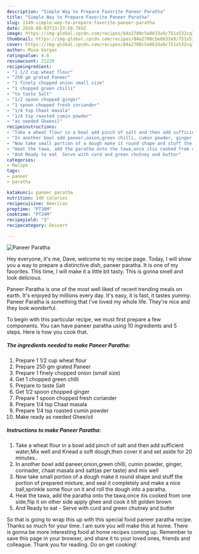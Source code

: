 ```yaml
---
description: "Simple Way to Prepare Favorite Paneer Paratha"
title: "Simple Way to Prepare Favorite Paneer Paratha"
slug: 1149-simple-way-to-prepare-favorite-paneer-paratha
date: 2020-08-03T23:23:58.765Z
image: https://img-global.cpcdn.com/recipes/84a2700c5e8633a9/751x532cq70/paneer-paratha-recipe-main-photo.jpg
thumbnail: https://img-global.cpcdn.com/recipes/84a2700c5e8633a9/751x532cq70/paneer-paratha-recipe-main-photo.jpg
cover: https://img-global.cpcdn.com/recipes/84a2700c5e8633a9/751x532cq70/paneer-paratha-recipe-main-photo.jpg
author: Mina Vargas
ratingvalue: 4.6
reviewcount: 21220
recipeingredient:
- "1 1/2 cup wheat flour"
- "250 gm grated Paneer"
- "1 finely chopped onion small size"
- "1 chopped green chilli"
- "to taste Salt"
- "1/2 spoon chopped ginger"
- "1 spoon chopped fresh coriander"
- "1/4 tsp Chaat masala"
- "1/4 tsp roasted cumin powder"
- "as needed Gheeoil"
recipeinstructions:
- "Take a wheat flour in a bowl add pinch of salt and then add sufficient water,Mix well and Knead a soft dough,then cover it and set aside for 20 minutes.."
- "In another bowl add paneer,onion,green chilli, cumin powder, ginger, corinader, chaat masala and salt(as per taste) and mix well"
- "Now take small portion of a dough make it round shape and stuff the portion of prepared mixture, and seal it completely and make a nice ball,sprinkle some flour on it and roll the dough into a paratha."
- "Heat the tawa, add the paratha onto the tawa,once itis cooked from one side,flip it on other side apply ghee and cook it till golden brown"
- "And Ready to eat  Serve with curd and green chutney and butter"
categories:
- Recipe
tags:
- paneer
- paratha

katakunci: paneer paratha 
nutrition: 140 calories
recipecuisine: American
preptime: "PT38M"
cooktime: "PT34M"
recipeyield: "3"
recipecategory: Dessert

---
```



![Paneer Paratha](https://img-global.cpcdn.com/recipes/84a2700c5e8633a9/751x532cq70/paneer-paratha-recipe-main-photo.jpg)

Hey everyone, it's me, Dave, welcome to my recipe page. Today, I will show you a way to prepare a distinctive dish, paneer paratha. It is one of my favorites. This time, I will make it a little bit tasty. This is gonna smell and look delicious.



Paneer Paratha is one of the most well liked of recent trending meals on earth. It's enjoyed by millions every day. It's easy, it is fast, it tastes yummy. Paneer Paratha is something that I've loved my whole life. They're nice and they look wonderful.


To begin with this particular recipe, we must first prepare a few components. You can have paneer paratha using 10 ingredients and 5 steps. Here is how you cook that.

<!--inarticleads1-->

##### The ingredients needed to make Paneer Paratha:

1. Prepare 1 1/2 cup wheat flour
1. Prepare 250 gm grated Paneer
1. Prepare 1 finely chopped onion (small size)
1. Get 1 chopped green chilli
1. Prepare to taste Salt
1. Get 1/2 spoon chopped ginger
1. Prepare 1 spoon chopped fresh coriander
1. Prepare 1/4 tsp Chaat masala
1. Prepare 1/4 tsp roasted cumin powder
1. Make ready as needed Ghee/oil




<!--inarticleads2-->

##### Instructions to make Paneer Paratha:

1. Take a wheat flour in a bowl add pinch of salt and then add sufficient water,Mix well and Knead a soft dough,then cover it and set aside for 20 minutes..
1. In another bowl add paneer,onion,green chilli, cumin powder, ginger, corinader, chaat masala and salt(as per taste) and mix well
1. Now take small portion of a dough make it round shape and stuff the portion of prepared mixture, and seal it completely and make a nice ball,sprinkle some flour on it and roll the dough into a paratha.
1. Heat the tawa, add the paratha onto the tawa,once itis cooked from one side,flip it on other side apply ghee and cook it till golden brown
1. And Ready to eat  - Serve with curd and green chutney and butter




So that is going to wrap this up with this special food paneer paratha recipe. Thanks so much for your time. I am sure you will make this at home. There is gonna be more interesting food at home recipes coming up. Remember to save this page in your browser, and share it to your loved ones, friends and colleague. Thank you for reading. Go on get cooking!
